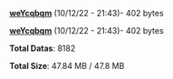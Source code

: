 [**weYcqbqm**](/data/weYcqbqm.txt) (10/12/22 - 21:43)- 402 bytes

[**weYcqbqm**](/data/weYcqbqm.txt) (10/12/22 - 21:43)- 402 bytes

**Total Datas**: 8182

**Total Size**: 47.84 MB / 47.8 MB